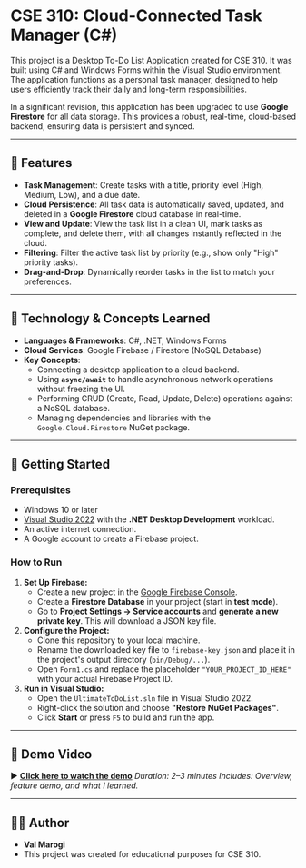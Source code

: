 ﻿# CSE 310: Cloud-Connected Task Manager (C#)

This project is a Desktop To-Do List Application created for CSE 310. It was built using C# and Windows Forms within the Visual Studio environment. The application functions as a personal task manager, designed to help users efficiently track their daily and long-term responsibilities.

In a significant revision, this application has been upgraded to use **Google Firestore** for all data storage. This provides a robust, real-time, cloud-based backend, ensuring data is persistent and synced.

---

## 📌 Features

* **Task Management**: Create tasks with a title, priority level (High, Medium, Low), and a due date.
* **Cloud Persistence**: All task data is automatically saved, updated, and deleted in a **Google Firestore** cloud database in real-time.
* **View and Update**: View the task list in a clean UI, mark tasks as complete, and delete them, with all changes instantly reflected in the cloud.
* **Filtering**: Filter the active task list by priority (e.g., show only "High" priority tasks).
* **Drag-and-Drop**: Dynamically reorder tasks in the list to match your preferences.

---

## 🧠 Technology & Concepts Learned

* **Languages & Frameworks**: C#, .NET, Windows Forms
* **Cloud Services**: Google Firebase / Firestore (NoSQL Database)
* **Key Concepts**:
    * Connecting a desktop application to a cloud backend.
    * Using **`async/await`** to handle asynchronous network operations without freezing the UI.
    * Performing CRUD (Create, Read, Update, Delete) operations against a NoSQL database.
    * Managing dependencies and libraries with the `Google.Cloud.Firestore` NuGet package.

---

## 🚀 Getting Started

### Prerequisites

* Windows 10 or later
* [Visual Studio 2022](https://visualstudio.microsoft.com/) with the **.NET Desktop Development** workload.
* An active internet connection.
* A Google account to create a Firebase project.

### How to Run

1.  **Set Up Firebase:**
    * Create a new project in the [Google Firebase Console](https://firebase.google.com/).
    * Create a **Firestore Database** in your project (start in **test mode**).
    * Go to **Project Settings -> Service accounts** and **generate a new private key**. This will download a JSON key file.
2.  **Configure the Project:**
    * Clone this repository to your local machine.
    * Rename the downloaded key file to `firebase-key.json` and place it in the project's output directory (`bin/Debug/...`).
    * Open `Form1.cs` and replace the placeholder `"YOUR_PROJECT_ID_HERE"` with your actual Firebase Project ID.
3.  **Run in Visual Studio:**
    * Open the `UltimateToDoList.sln` file in Visual Studio 2022.
    * Right-click the solution and choose **"Restore NuGet Packages"**.
    * Click **Start** or press `F5` to build and run the app.

---

## 🎥 Demo Video

▶️ **[Click here to watch the demo](https://youtu.be/YOUR_VIDEO_LINK_HERE)**
*Duration: 2–3 minutes*
*Includes: Overview, feature demo, and what I learned.*

---

## 🧑‍💻 Author

* **Val Marogi**
* This project was created for educational purposes for CSE 310.